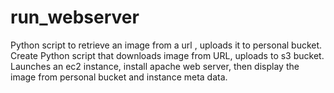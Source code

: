 # run_webserver
Python script to retrieve an image from a url , uploads it to personal bucket. Create Python script that downloads image from URL, uploads to s3 bucket. Launches an ec2 instance, install apache web server, then display the image from personal bucket and instance meta data.
